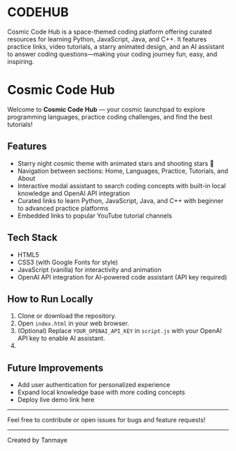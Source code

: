 # CODEHUB
Cosmic Code Hub is a space-themed coding platform offering curated resources for learning Python, JavaScript, Java, and C++. It features practice links, video tutorials, a starry animated design, and an AI assistant to answer coding questions—making your coding journey fun, easy, and inspiring.
# Cosmic Code Hub

Welcome to **Cosmic Code Hub** — your cosmic launchpad to explore programming languages, practice coding challenges, and find the best tutorials!

## Features
- Starry night cosmic theme with animated stars and shooting stars 🌟
- Navigation between sections: Home, Languages, Practice, Tutorials, and About
- Interactive modal assistant to search coding concepts with built-in local knowledge and OpenAI API integration
- Curated links to learn Python, JavaScript, Java, and C++ with beginner to advanced practice platforms
- Embedded links to popular YouTube tutorial channels

## Tech Stack
- HTML5
- CSS3 (with Google Fonts for style)
- JavaScript (vanilla) for interactivity and animation
- OpenAI API integration for AI-powered code assistant (API key required)

## How to Run Locally
1. Clone or download the repository.
2. Open `index.html` in your web browser.
3. (Optional) Replace `YOUR_OPENAI_API_KEY` in `script.js` with your OpenAI API key to enable AI assistant.
4. 
## Future Improvements
- Add user authentication for personalized experience
- Expand local knowledge base with more coding concepts
- Deploy live demo link here

---

Feel free to contribute or open issues for bugs and feature requests!

---

Created by Tanmaye
